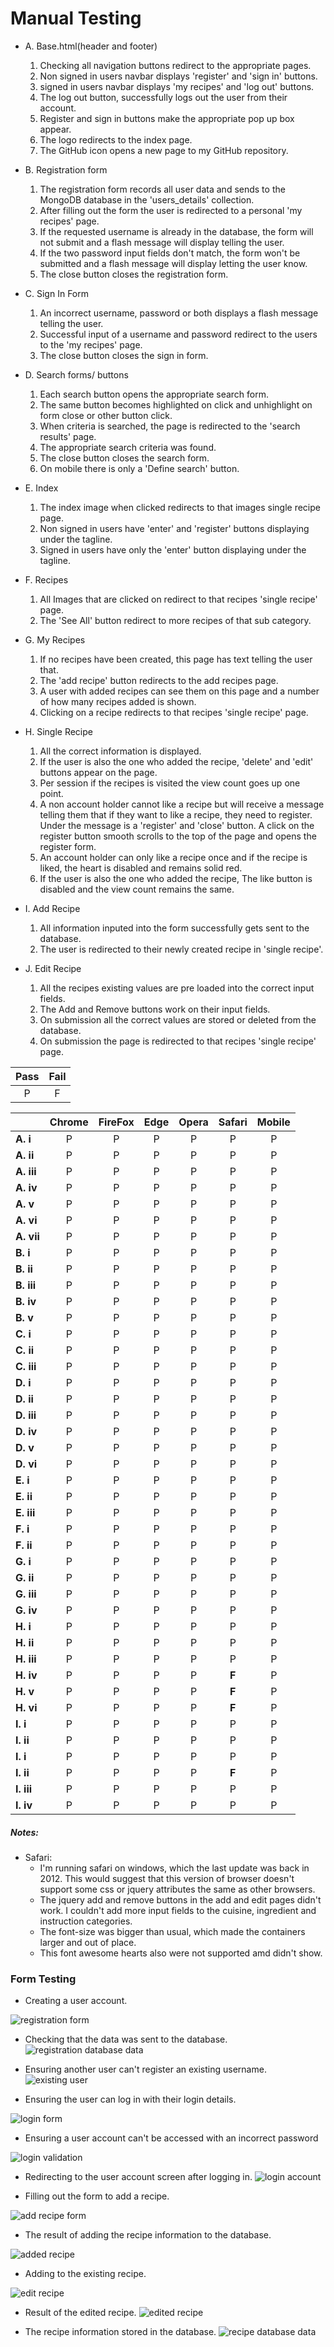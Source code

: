 # Manual Testing
- A. Base.html(header and footer)
  1. Checking all navigation buttons redirect to the appropriate pages.
  2. Non signed in users navbar displays 'register' and 'sign in' buttons.
  3. signed in users navbar displays 'my recipes' and 'log out' buttons.
  4. The log out button, successfully logs out the user from their account.
  5. Register and sign in buttons make the appropriate pop up box appear.
  6. The logo redirects to the index page.
  7. The GitHub icon opens a new page to my GitHub repository.

- B. Registration form
  1. The registration form records all user data and sends to the MongoDB database in the 'users_details' collection. 
  2. After filling out the form the user is redirected to a personal 'my recipes' page.
  3. If the requested username is already in the database, the form will not submit and a flash message will display telling the user.
  4. If the two password input fields don't match, the form won't be submitted and a flash message will display letting the user know.
  5. The close button closes the registration form.

- C. Sign In Form
  1. An incorrect username, password or both displays a flash message telling the user.
  2. Successful input of a username and password redirect to the users to the 'my recipes' page.
  3. The close button closes the sign in form.

- D. Search forms/ buttons
  1. Each search button opens the appropriate search form.
  2. The same button becomes highlighted on click and unhighlight on form close or other button click.
  3. When criteria is searched, the page is redirected to the 'search results' page.
  4. The appropriate search criteria was found.
  5. The close button closes the search form.
  6. On mobile there is only a 'Define search' button.
 
- E. Index
  1. The index image when clicked redirects to that images single recipe page.
  2. Non signed in users have 'enter' and 'register' buttons displaying under the tagline.
  3. Signed in users have only the 'enter' button displaying under the tagline.

- F. Recipes
  1. All Images that are clicked on redirect to that recipes 'single recipe' page.
  2. The 'See All' button redirect to more recipes of that sub category.

- G. My Recipes
  1. If no recipes have been created, this page has text telling the user that.
  2. The 'add recipe' button redirects to the add recipes page.
  3. A user with added recipes can see them on this page and a number of how many recipes added is shown.
  4. Clicking on a recipe redirects to that recipes 'single recipe' page.
 
- H. Single Recipe
  1. All the correct information is displayed.
  2. If the user is also the one who added the recipe, 'delete' and 'edit' buttons appear on the page.
  3. Per session if the recipes is visited the view count goes up one point.
  4. A non account holder cannot like a recipe but will receive a message telling them that if they want to like a recipe, they need
to register. Under the message is a 'register' and 'close' button. A click on the register button smooth scrolls to the top
of the page and opens the register form.
  5. An account holder can only like a recipe once and if the recipe is liked, the heart is disabled and remains solid red.
  6. If the user is also the one who added the recipe, The like button is disabled and the view count remains the same.

- I. Add Recipe
  1. All information inputed into the form successfully gets sent to the database.
  2. The user is redirected to their newly created recipe in 'single recipe'.

- J. Edit Recipe
  1. All the recipes existing values are pre loaded into the correct input fields.
  2. The Add and Remove buttons work on their input fields.
  3. On submission all the correct values are stored or deleted from the database.
  4. On submission the page is redirected to that recipes 'single recipe' page.

|Pass|Fail|
|:--:|:--:|
|P|F|

|     |Chrome|FireFox|Edge|Opera|Safari|Mobile|
|:---|:----:|:-----:|:--:|:---:|:----:|:----:|
|**A. i**|      P|P|P|P|P|P|
|**A. ii**|     P|P|P|P|P|P|
|**A. iii**|    P|P|P|P|P|P|
|**A. iv**|     P|P|P|P|P|P|
|**A. v**|      P|P|P|P|P|P|
|**A. vi**|     P|P|P|P|P|P|       
|**A. vii**|    P|P|P|P|P|P|
|**B. i**|      P|P|P|P|P|P|
|**B. ii**|     P|P|P|P|P|P|
|**B. iii**|    P|P|P|P|P|P|
|**B. iv**|     P|P|P|P|P|P|
|**B. v**|      P|P|P|P|P|P|
|**C. i**|      P|P|P|P|P|P|
|**C. ii**|     P|P|P|P|P|P|
|**C. iii**|    P|P|P|P|P|P|
|**D. i**|      P|P|P|P|P|P|
|**D. ii**|     P|P|P|P|P|P|
|**D. iii**|    P|P|P|P|P|P|
|**D. iv**|     P|P|P|P|P|P|
|**D. v**|      P|P|P|P|P|P|
|**D. vi**|     P|P|P|P|P|P|
|**E. i**|      P|P|P|P|P|P|
|**E. ii**|     P|P|P|P|P|P|
|**E. iii**|    P|P|P|P|P|P|
|**F. i**|      P|P|P|P|P|P|
|**F. ii**|     P|P|P|P|P|P|
|**G. i**|      P|P|P|P|P|P|
|**G. ii**|     P|P|P|P|P|P|
|**G. iii**|    P|P|P|P|P|P|
|**G. iv**|     P|P|P|P|P|P|
|**H. i**|      P|P|P|P|P|P|
|**H. ii**|     P|P|P|P|P|P|
|**H. iii**|    P|P|P|P|P|P|
|**H. iv**|     P|P|P|P|**F**|P|
|**H. v**|      P|P|P|P|**F**|P|
|**H. vi**|     P|P|P|P|**F**|P|
|**I. i**|      P|P|P|P|P|P|
|**I. ii**|     P|P|P|P|P|P|
|**I. i**|      P|P|P|P|P|P|
|**I. ii**|     P|P|P|P|**F**|P|
|**I. iii**|    P|P|P|P|P|P|
|**I. iv**|     P|P|P|P|P|P|

##### Notes:
- Safari:
  - I'm running safari on windows, which the last update was back in 2012. This would suggest that this version of browser doesn't support some css or jquery attributes the same as other browsers.   
  - The jquery add and remove buttons in the add and edit pages didn't work. I couldn't add more input fields to the cuisine, ingredient and instruction categories. 
  - The font-size was bigger than usual, which made the containers larger and out of place.
  - This font awesome hearts also were not supported amd didn't show.

### Form Testing
- Creating a user account.

![registration form](https://github.com/brettcutt/the-chefs-desire/blob/master/static/images/test-registration.jpeg?raw=true "registration form")

- Checking that the data was sent to the database.
![registration database data](https://github.com/brettcutt/the-chefs-desire/blob/master/static/images/user-details-database.jpeg?raw=true "registration database data")

- Ensuring another user can't register an existing username.
![existing user](https://github.com/brettcutt/the-chefs-desire/blob/master/static/images/existing-user.jpeg?raw=true "registering with existing username")

- Ensuring the user can log in with their login details.

![login form](https://github.com/brettcutt/the-chefs-desire/blob/master/static/images/login.jpeg?raw=true "login form")

- Ensuring a user account can't be accessed with an incorrect password

![login validation](https://github.com/brettcutt/the-chefs-desire/blob/master/static/images/wrong-login-details.jpeg?raw=true "login with correct username but wrong password")

- Redirecting to the user account screen after logging in.
![login account](https://github.com/brettcutt/the-chefs-desire/blob/master/static/images/signin-account.jpeg?raw=true "login account")

- Filling out the form to add a recipe.

![add recipe form](https://github.com/brettcutt/the-chefs-desire/blob/master/static/images/add-recipe-form.jpeg?raw=true "add recipe form")

- The result of adding the recipe information to the database.

![added recipe](https://github.com/brettcutt/the-chefs-desire/blob/master/static/images/added_recipe.jpeg?raw=true "added recipe")

- Adding to the existing recipe.

![edit recipe](https://github.com/brettcutt/the-chefs-desire/blob/master/static/images/edit-recipe.jpeg?raw=true "edit recipe")

- Result of the edited recipe.
![edited recipe](https://github.com/brettcutt/the-chefs-desire/blob/master/static/images/edited-recipe.jpeg?raw=true "edited recipe")

- The recipe information stored in the database.
![recipe database data](https://github.com/brettcutt/the-chefs-desire/blob/master/static/images/recipe-data.jpeg?raw=true "recipe database date")